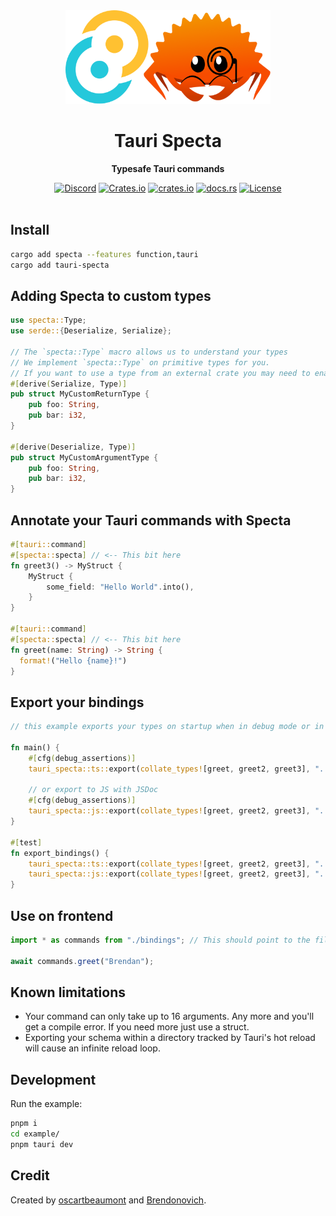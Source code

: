 <div align="center">
    <img height="150" src=".github/logo.png" alt="Specta Logo"></img>
    <h1>Tauri Specta</h1>
    <p><b>Typesafe Tauri commands</b></p>
    <a href="https://discord.gg/4V9M5sksw8"><img src="https://img.shields.io/discord/1011665225809924136?style=flat-square" alt="Discord"></a>
    <a href="https://crates.io/crates/tauri-specta"><img src="https://img.shields.io/crates/d/tauri-specta?style=flat-square" alt="Crates.io"></a>
    <a href="https://crates.io/crates/tauri-specta"><img src="https://img.shields.io/crates/v/tauri-specta.svg?style=flat-square"
    alt="crates.io" /></a>
    <a href="https://docs.rs/tauri-specta"><img src="https://img.shields.io/badge/docs-latest-blue.svg?style=flat-square" alt="docs.rs" /></a>
    <a href="/LICENSE.md"><img src="https://img.shields.io/crates/l/tauri-specta?style=flat-square" alt="License"></a>
</div>

<br>

## Install

```bash
cargo add specta --features function,tauri
cargo add tauri-specta
```

## Adding Specta to custom types

```rust
use specta::Type;
use serde::{Deserialize, Serialize};

// The `specta::Type` macro allows us to understand your types
// We implement `specta::Type` on primitive types for you.
// If you want to use a type from an external crate you may need to enable the feature on Specta.
#[derive(Serialize, Type)]
pub struct MyCustomReturnType {
    pub foo: String,
    pub bar: i32,
}

#[derive(Deserialize, Type)]
pub struct MyCustomArgumentType {
    pub foo: String,
    pub bar: i32,
}
```

## Annotate your Tauri commands with Specta

```rust
#[tauri::command]
#[specta::specta] // <-- This bit here
fn greet3() -> MyStruct {
    MyStruct {
        some_field: "Hello World".into(),
    }
}

#[tauri::command]
#[specta::specta] // <-- This bit here
fn greet(name: String) -> String {
  format!("Hello {name}!")
}
```

## Export your bindings

```rust
// this example exports your types on startup when in debug mode or in a unit test. You can do whatever.

fn main() {
    #[cfg(debug_assertions)]
    tauri_specta::ts::export(collate_types![greet, greet2, greet3], "../src/bindings.ts").unwrap();

    // or export to JS with JSDoc
    #[cfg(debug_assertions)]
    tauri_specta::js::export(collate_types![greet, greet2, greet3], "../src/bindings.js").unwrap();
}

#[test]
fn export_bindings() {
    tauri_specta::ts::export(collate_types![greet, greet2, greet3], "../src/bindings.ts").unwrap();
    tauri_specta::js::export(collate_types![greet, greet2, greet3], "../src/bindings.js").unwrap();
}
```

## Use on frontend

```ts
import * as commands from "./bindings"; // This should point to the file we export from Rust

await commands.greet("Brendan");
```

## Known limitations

 - Your command can only take up to 16 arguments. Any more and you'll get a compile error. If you need more just use a struct.
 - Exporting your schema within a directory tracked by Tauri's hot reload will cause an infinite reload loop.

## Development

Run the example:

```bash
pnpm i
cd example/
pnpm tauri dev
```

## Credit

Created by [oscartbeaumont](https://github.com/oscartbeaumont) and [Brendonovich](https://github.com/brendonovich).
